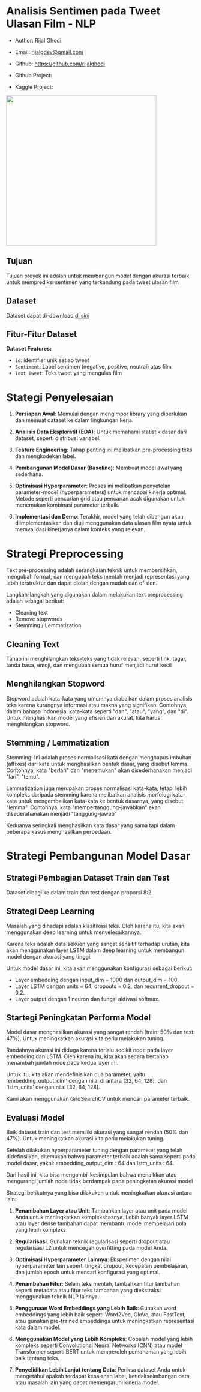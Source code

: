 # Analisis Sentimen pada Tweet Ulasan Film - NLP

- Author: Rijal Ghodi
- Email: rijalgdev@gmail.com
- Github: https://github.com/rijalghodi

- Github Project:
- Kaggle Project:

<img src="https://img.freepik.com/free-photo/view-3d-cinema-elements_23-2150720822.jpg" width=400>

## Tujuan

Tujuan proyek ini adalah untuk membangun model dengan akurasi terbaik untuk memprediksi sentimen yang terkandung pada tweet ulasan film

## Dataset

Dataset dapat di-download [di sini](https://raw.githubusercontent.com/rijalghodi/datasets/main/movie_review.csv)

## Fitur-Fitur Dataset

**Dataset Features:**

- `id`: identifier unik setiap tweet
- `Sentiment`: Label sentimen (negative, positive, neutral) atas film
- `Text Tweet`: Teks tweet yang mengulas film

# Stategi Penyelesaian

1. **Persiapan Awal**: Memulai dengan mengimpor library yang diperlukan dan memuat dataset ke dalam lingkungan kerja.

2. **Analisis Data Eksploratif (EDA)**: Untuk memahami statistik dasar dari dataset, seperti distribusi variabel.

3. **Feature Engineering**: Tahap penting ini melibatkan pre-processing teks dan mengkodekan label.

4. **Pembangunan Model Dasar (Baseline)**: Membuat model awal yang sederhana.

5. **Optimisasi Hyperparameter**: Proses ini melibatkan penyetelan parameter-model (hyperparameters) untuk mencapai kinerja optimal. Metode seperti pencarian grid atau pencarian acak digunakan untuk menemukan kombinasi parameter terbaik.

6. **Implementasi dan Demo**: Terakhir, model yang telah dibangun akan diimplementasikan dan diuji menggunakan data ulasan film nyata untuk memvalidasi kinerjanya dalam konteks yang relevan.

# Strategi Preprocessing

Text pre-processing adalah serangkaian teknik untuk membersihkan, mengubah format, dan mengubah teks mentah menjadi representasi yang lebih terstruktur dan dapat diolah dengan mudah dan efisien.

Langkah-langkah yang digunakan dalam melakukan text preprocessing adalah sebagai berikut:

- Cleaning text
- Remove stopwords
- Stemming / Lemmatization

## Cleaning Text

Tahap ini menghilangkan teks-teks yang tidak relevan, seperti link, tagar, tanda baca, emoji, dan mengubah semua huruf menjadi huruf kecil

## Menghilangkan Stopword

Stopword adalah kata-kata yang umumnya diabaikan dalam proses analisis teks karena kurangnya informasi atau makna yang signifikan. Contohnya, dalam bahasa Indonesia, kata-kata seperti "dan", "atau", "yang", dan "di". Untuk menghasilkan model yang efisien dan akurat, kita harus menghilangkan stopword.

## Stemming / Lemmatization

Stemming: Ini adalah proses normalisasi kata dengan menghapus imbuhan (affixes) dari kata untuk menghasilkan bentuk dasar, yang disebut lemma. Contohnya, kata "berlari" dan "menemukan" akan disederhanakan menjadi "lari", "temu".

Lemmatization juga merupakan proses normalisasi kata-kata, tetapi lebih kompleks daripada stemming karena melibatkan analisis morfologi kata-kata untuk mengembalikan kata-kata ke bentuk dasarnya, yang disebut "lemma". Contohnya, kata "mempertanggung-jawabkan" akan disederahanakan menjadi "tanggung-jawab"

Keduanya seringkali menghasilkan kata dasar yang sama tapi dalam beberapa kasus menghasilkan perbedaan.

# Strategi Pembangunan Model Dasar

## Strategi Pembagian Dataset Train dan Test

Dataset dibagi ke dalam train dan test dengan proporsi 8:2.

## Strategi Deep Learning

Masalah yang dihadapi adalah klasifikasi teks. Oleh karena itu, kita akan menggunakan deep learning untuk menyelesaikannya.

Karena teks adalah data sekuen yang sangat sensitif terhadap urutan, kita akan menggunakan layer LSTM dalam deep learning untuk membangun model dengan akurasi yang tinggi.

Untuk model dasar ini, kita akan menggunakan konfigurasi sebagai berikut:

- Layer embedding dengan input_dim = 1000 dan output_dim = 100.
- Layer LSTM dengan units = 64, dropouts = 0.2, dan recurrent_dropout = 0.2.
- Layer output dengan 1 neuron dan fungsi aktivasi softmax.

## Startegi Peningkatan Performa Model

Model dasar menghasilkan akurasi yang sangat rendah (train: 50% dan test: 47%). Untuk meningkatkan akurasi kita perlu melakukan tuning.

Randahnya akurasi ini diduga karena terlalu sedikit node pada layer embedding dan LSTM. Oleh karena itu, kita akan secara bertahap menambah jumlah node pada kedua layer ini.

Untuk itu, kita akan mendefinisikan dua parameter, yaitu 'embedding_output_dim' dengan nilai di antara [32, 64, 128], dan 'lstm_units' dengan nilai [32, 64, 128].

Kami akan menggunakan GridSearchCV untuk mencari parameter terbaik.

## Evaluasi Model

Baik dataset train dan test memiliki akurasi yang sangat rendah (50% dan 47%).
Untuk meningkatkan akurasi kita perlu melakukan tuning.

Setelah dilakukan hyperparameter tuning dengan parameter yang telah didefinsiikan, ditemukan bahwa parameter terbaik adalah sama seperti pada model dasar, yakni: embedding_output_dim : 64 dan lstm_units : 64.

Dari hasil ini, kita bisa mengambil kesimpulan bahwa menaikkan atau mengurangi jumlah node tidak berdampak pada peningkatan akurasi model

Strategi berikutnya yang bisa dilakukan untuk meningkatkan akurasi antara lain:

1. **Penambahan Layer atau Unit**: Tambahkan layer atau unit pada model Anda untuk meningkatkan kompleksitasnya. Lebih banyak layer LSTM atau layer dense tambahan dapat membantu model mempelajari pola yang lebih kompleks.

2. **Regularisasi**: Gunakan teknik regularisasi seperti dropout atau regularisasi L2 untuk mencegah overfitting pada model Anda.

3. **Optimisasi Hyperparameter Lainnya**: Eksperimen dengan nilai hyperparameter lain seperti tingkat dropout, kecepatan pembelajaran, dan jumlah epoch untuk mencari konfigurasi yang optimal.

4. **Penambahan Fitur**: Selain teks mentah, tambahkan fitur tambahan seperti metadata atau fitur teks tambahan yang diekstraksi menggunakan teknik NLP lainnya.

5. **Penggunaan Word Embeddings yang Lebih Baik**: Gunakan word embeddings yang lebih baik seperti Word2Vec, GloVe, atau FastText, atau gunakan pre-trained embeddings untuk meningkatkan representasi kata dalam model.

6. **Menggunakan Model yang Lebih Kompleks**: Cobalah model yang lebih kompleks seperti Convolutional Neural Networks (CNN) atau model Transformer seperti BERT untuk memperoleh pemahaman yang lebih baik tentang teks.

7. **Penyelidikan Lebih Lanjut tentang Data**: Periksa dataset Anda untuk mengetahui apakah terdapat kesalahan label, ketidakseimbangan data, atau masalah lain yang dapat memengaruhi kinerja model.

